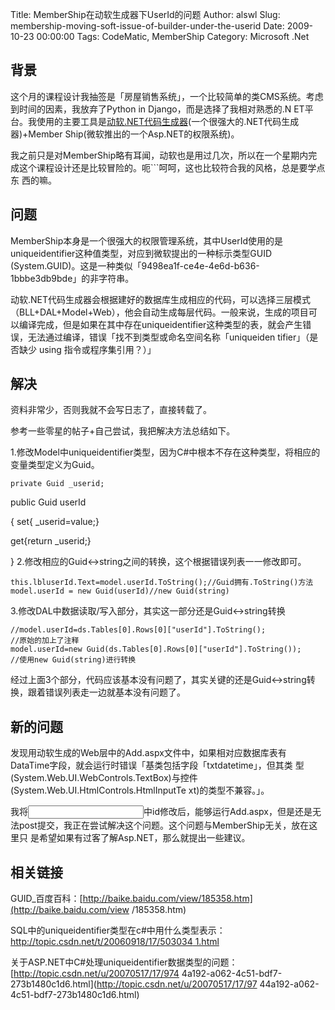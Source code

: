 Title: MemberShip在动软生成器下UserId的问题
Author: alswl
Slug: membership-moving-soft-issue-of-builder-under-the-userid
Date: 2009-10-23 00:00:00
Tags: CodeMatic, MemberShip
Category: Microsoft .Net

## 背景

这个月的课程设计我抽签是「房屋销售系统」，一个比较简单的类CMS系统。考虑到时间的因素，我放弃了Python in Django，而是选择了我相对熟悉的.N
ET平台。我使用的主要工具是[动软.NET代码生成器](http://www.maticsoft.com/)(一个很强大的.NET代码生成器)+Member
Ship(微软推出的一个Asp.NET的权限系统)。

我之前只是对MemberShip略有耳闻，动软也是用过几次，所以在一个星期内完成这个课程设计还是比较冒险的。呃```呵呵，这也比较符合我的风格，总是要学点东
西的嘛。

## 问题

MemberShip本身是一个很强大的权限管理系统，其中UserId使用的是uniqueidentifier这种值类型，对应到微软提出的一种标示类型GUID
(System.GUID)。这是一种类似「9498ea1f-ce4e-4e6d-b636-1bbbe3db9bde」的非字符串。

动软.NET代码生成器会根据建好的数据库生成相应的代码，可以选择三层模式（BLL+DAL+Model+Web），他会自动生成每层代码。一般来说，生成的项目可
以编译完成，但是如果在其中存在uniqueidentifier这种类型的表，就会产生错误，无法通过编译，错误「找不到类型或命名空间名称「uniqueiden
tifier」（是否缺少 using 指令或程序集引用？）」

## 解决

资料非常少，否则我就不会写日志了，直接转载了。

参考一些零星的帖子+自己尝试，我把解决方法总结如下。

1.修改Model中uniqueidentifier类型，因为C#中根本不存在这种类型，将相应的变量类型定义为Guid。

    
    private Guid _userid;

public Guid userId

{ set{ _userid=value;}

get{return _userid;}

} 2.修改相应的Guid<->string之间的转换，这个根据错误列表一一修改即可。

    
    this.lbluserId.Text=model.userId.ToString();//Guid拥有.ToString()方法
    model.userId = new Guid(userId)//new Guid(string)

3.修改DAL中数据读取/写入部分，其实这一部分还是Guid<->string转换

    
    //model.userId=ds.Tables[0].Rows[0]["userId"].ToString();
    //原始的加上了注释
    model.userId=new Guid(ds.Tables[0].Rows[0]["userId"].ToString());
    //使用new Guid(string)进行转换

经过上面3个部分，代码应该基本没有问题了，其实关键的还是Guid<->string转换，跟着错误列表走一边就基本没有问题了。

## 新的问题

发现用动软生成的Web层中的Add.aspx文件中，如果相对应数据库表有DataTime字段，就会运行时错误「基类包括字段「txtdatetime」，但其类
型(System.Web.UI.WebControls.TextBox)与控件(System.Web.UI.HtmlControls.HtmlInputTe
xt)的类型不兼容。」。

我将<INPUT >中id修改后，能够运行Add.aspx，但是还是无法post提交，我正在尝试解决这个问题。这个问题与MemberShip无关，放在这里只
是希望如果有过客了解Asp.NET，那么就提出一些建议。

## 相关链接

GUID_百度百科：[http://baike.baidu.com/view/185358.htm](http://baike.baidu.com/view
/185358.htm)

SQL中的uniqueidentifier类型在c#中用什么类型表示：[http://topic.csdn.net/t/20060918/17/503034
1.html](http://topic.csdn.net/t/20060918/17/5030341.html)

关于ASP.NET中C#处理uniqueidentifier数据类型的问题：[http://topic.csdn.net/u/20070517/17/974
4a192-a062-4c51-bdf7-273b1480c1d6.html](http://topic.csdn.net/u/20070517/17/97
44a192-a062-4c51-bdf7-273b1480c1d6.html)

